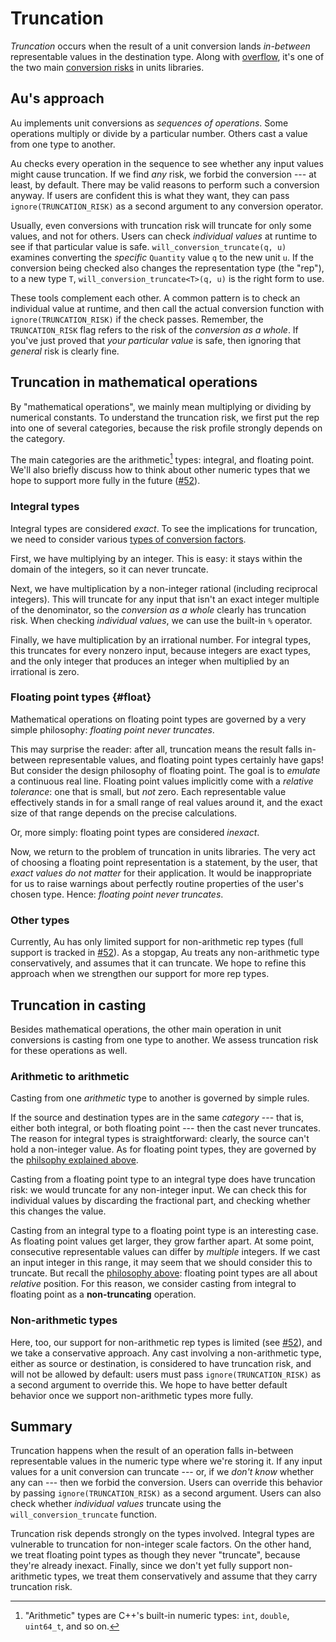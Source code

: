 # Truncation

_Truncation_ occurs when the result of a unit conversion lands _in-between_ representable values in
the destination type.  Along with [overflow], it's one of the two main [conversion risks] in units
libraries.

## Au's approach

Au implements unit conversions as _sequences of operations_.  Some operations multiply or divide by
a particular number.  Others cast a value from one type to another.

Au checks every operation in the sequence to see whether any input values might cause truncation.
If we find _any_ risk, we forbid the conversion --- at least, by default.  There may be valid
reasons to perform such a conversion anyway.  If users are confident this is what they want, they
can pass `ignore(TRUNCATION_RISK)` as a second argument to any conversion operator.

Usually, even conversions with truncation risk will truncate for only some values, and not for
others.  Users can check _individual values_ at runtime to see if that particular value is safe.
`will_conversion_truncate(q, u)` examines converting the _specific_ `Quantity` value `q` to the new
unit `u`.  If the conversion being checked also changes the representation type (the "rep"), to
a new type `T`, `will_conversion_truncate<T>(q, u)` is the right form to use.

These tools complement each other.  A common pattern is to check an individual value at runtime, and
then call the actual conversion function with `ignore(TRUNCATION_RISK)` if the check passes.
Remember, the `TRUNCATION_RISK` flag refers to the risk of the _conversion as a whole_.  If you've
just proved that _your particular value_ is safe, then ignoring that _general_ risk is clearly fine.

## Truncation in mathematical operations

By "mathematical operations", we mainly mean multiplying or dividing by numerical constants.  To
understand the truncation risk, we first put the rep into one of several categories, because the
risk profile strongly depends on the category.

The main categories are the arithmetic[^1] types: integral, and floating point.  We'll also briefly
discuss how to think about other numeric types that we hope to support more fully in the future
([#52]).

[^1]: "Arithmetic" types are C++'s built-in numeric types: `int`, `double`, `uint64_t`, and so on.

### Integral types

Integral types are considered _exact_.  To see the implications for truncation, we need to consider
various [types of conversion factors](../implementation/applying_magnitudes.md).

First, we have multiplying by an integer.  This is easy: it stays within the domain of the integers,
so it can never truncate.

Next, we have multiplication by a non-integer rational (including reciprocal integers).  This will
truncate for any input that isn't an exact integer multiple of the denominator, so the _conversion
as a whole_ clearly has truncation risk.  When checking _individual values_, we can use the built-in
`%` operator.

Finally, we have multiplication by an irrational number.  For integral types, this truncates for
every nonzero input, because integers are exact types, and the only integer that produces an integer
when multiplied by an irrational is zero.

### Floating point types {#float}

Mathematical operations on floating point types are governed by a very simple philosophy: _floating
point never truncates_.

This may surprise the reader: after all, truncation means the result falls in-between representable
values, and floating point types certainly have gaps!  But consider the design philosophy of
floating point.  The goal is to _emulate_ a continuous real line.  Floating point values implicitly
come with a _relative tolerance_: one that is small, but _not_ zero.  Each representable value
effectively stands in for a small range of real values around it, and the exact size of that range
depends on the precise calculations.

Or, more simply: floating point types are considered _inexact_.

Now, we return to the problem of truncation in units libraries.  The very act of choosing a floating
point representation is a statement, by the user, that _exact values do not matter_ for their
application.  It would be inappropriate for us to raise warnings about perfectly routine properties
of the user's chosen type.  Hence: _floating point never truncates_.

### Other types

Currently, Au has only limited support for non-arithmetic rep types (full support is tracked in
[#52]). As a stopgap, Au treats any non-arithmetic type conservatively, and assumes that it can
truncate.  We hope to refine this approach when we strengthen our support for more rep types.

## Truncation in casting

Besides mathematical operations, the other main operation in unit conversions is casting from one
type to another.  We assess truncation risk for these operations as well.

### Arithmetic to arithmetic

Casting from one _arithmetic_ type to another is governed by simple rules.

If the source and destination types are in the same _category_ --- that is, either both integral, or
both floating point --- then the cast never truncates.  The reason for integral types is
straightforward: clearly, the source can't hold a non-integer value.  As for floating point types,
they are governed by the [philsophy explained above](#float).

Casting from a floating point type to an integral type does have truncation risk: we would truncate
for any non-integer input.  We can check this for individual values by discarding the fractional
part, and checking whether this changes the value.

Casting from an integral type to a floating point type is an interesting case.  As floating point
values get larger, they grow farther apart.  At some point, consecutive representable values can
differ by _multiple_ integers.  If we cast an input integer in this range, it may seem that we
should consider this to truncate.  But recall the [philosophy above](#float): floating point types
are all about _relative_ position.  For this reason, we consider casting from integral to floating
point as a **non-truncating** operation.

### Non-arithmetic types

Here, too, our support for non-arithmetic rep types is limited (see [#52]), and we take
a conservative approach.  Any cast involving a non-arithmetic type, either as source or destination,
is considered to have truncation risk, and will not be allowed by default: users must pass
`ignore(TRUNCATION_RISK)` as a second argument to override this.  We hope to have better default
behavior once we support non-arithmetic types more fully.

## Summary

Truncation happens when the result of an operation falls in-between representable values in the
numeric type where we're storing it.  If any input values for a unit conversion can truncate --- or,
if we _don't know_ whether any can --- then we forbid the conversion.  Users can override this
behavior by passing `ignore(TRUNCATION_RISK)` as a second argument.  Users can also check
whether _individual values_ truncate using the `will_conversion_truncate` function.

Truncation risk depends strongly on the types involved.  Integral types are vulnerable to truncation
for non-integer scale factors.  On the other hand, we treat floating point types as though they
never "truncate", because they're already inexact.  Finally, since we don't yet fully support
non-arithmetic types, we treat them conservatively and assume that they carry truncation risk.

[overflow]: ./overflow.md
[conversion risks]: ./conversion_risks.md
[#52]: https://github.com/aurora-opensource/au/issues/52
